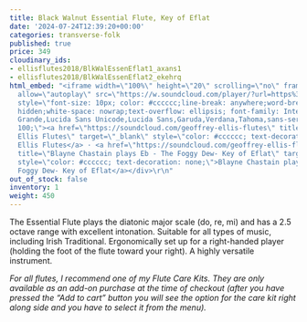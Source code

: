 ```yaml
---
title: Black Walnut Essential Flute, Key of Eflat
date: '2024-07-24T12:39:20+00:00'
categories: transverse-folk
published: true
price: 349
cloudinary_ids:
- ellisflutes2018/BlkWalEssenEflat1_axans1
- ellisflutes2018/BlkWalEssenEflat2_ekehrq
html_embed: "<iframe width=\"100%\" height=\"20\" scrolling=\"no\" frameborder=\"no\"
  allow=\"autoplay\" src=\"https://w.soundcloud.com/player/?url=https%3A//api.soundcloud.com/tracks/486027804&color=%23ff5500&inverse=false&auto_play=false&show_user=true\"></iframe><div
  style=\"font-size: 10px; color: #cccccc;line-break: anywhere;word-break: normal;overflow:
  hidden;white-space: nowrap;text-overflow: ellipsis; font-family: Interstate,Lucida
  Grande,Lucida Sans Unicode,Lucida Sans,Garuda,Verdana,Tahoma,sans-serif;font-weight:
  100;\"><a href=\"https://soundcloud.com/geoffrey-ellis-flutes\" title=\"Geoffrey
  Ellis Flutes\" target=\"_blank\" style=\"color: #cccccc; text-decoration: none;\">Geoffrey
  Ellis Flutes</a> · <a href=\"https://soundcloud.com/geoffrey-ellis-flutes/blayne-chastain-plays-eb-inis-oirr-key-of-eflat\"
  title=\"Blayne Chastain plays Eb - The Foggy Dew- Key of Eflat\" target=\"_blank\"
  style=\"color: #cccccc; text-decoration: none;\">Blayne Chastain plays Eb - The
  Foggy Dew- Key of Eflat</a></div>\r\n"
out_of_stock: false
inventory: 1
weight: 450
---
```


The Essential Flute plays the diatonic major scale (do, re, mi) and has a 2.5 octave range with excellent intonation.  Suitable for all types of music, including Irish Traditional.  Ergonomically set up for a right-handed player (holding the foot of the flute toward your right).  A highly versatile instrument.

*For all flutes, I recommend one of my Flute Care Kits. They are only available as an add-on purchase at the time of checkout (after you have pressed the “Add to cart” button you will see the option for the care kit right along side and you have to select it from the menu).*

